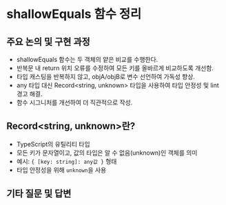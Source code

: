 # shallowEquals 함수 정리

## 주요 논의 및 구현 과정

- shallowEquals 함수는 두 객체의 얕은 비교를 수행한다.
- 반복문 내 return 위치 오류를 수정하여 모든 키를 올바르게 비교하도록 개선함.
- 타입 캐스팅을 반복하지 않고, objA/objB로 변수 선언하여 가독성 향상.
- any 타입 대신 Record<string, unknown> 타입을 사용하여 타입 안정성 및 lint 경고 해결.
- 함수 시그니처를 개선하여 더 직관적으로 작성.

## Record<string, unknown>란?

- TypeScript의 유틸리티 타입
- 모든 키가 문자열이고, 값의 타입은 알 수 없음(unknown)인 객체를 의미
- 예시: `{ [key: string]: any값 }` 형태
- 타입 안정성을 위해 `unknown`을 사용

## 기타 질문 및 답변
